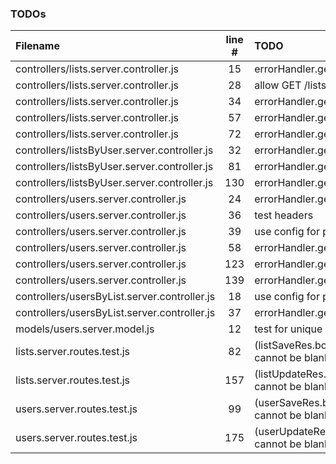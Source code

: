 ### TODOs
| Filename | line # | TODO
|:------|:------:|:------
| controllers/lists.server.controller.js | 15 | errorHandler.getErrorMessage(err)
| controllers/lists.server.controller.js | 28 | allow GET /lists sorting override
| controllers/lists.server.controller.js | 34 | errorHandler.getErrorMessage(err)
| controllers/lists.server.controller.js | 57 | errorHandler.getErrorMessage(err)
| controllers/lists.server.controller.js | 72 | errorHandler.getErrorMessage(err)
| controllers/listsByUser.server.controller.js | 32 | errorHandler.getErrorMessage(err)
| controllers/listsByUser.server.controller.js | 81 | errorHandler.getErrorMessage(err)
| controllers/listsByUser.server.controller.js | 130 | errorHandler.getErrorMessage(updateErr)
| controllers/users.server.controller.js | 24 | errorHandler.getErrorMessage(err)
| controllers/users.server.controller.js | 36 | test headers
| controllers/users.server.controller.js | 39 | use config for pagination defaults
| controllers/users.server.controller.js | 58 | errorHandler.getErrorMessage(err)
| controllers/users.server.controller.js | 123 | errorHandler.getErrorMessage(err)
| controllers/users.server.controller.js | 139 | errorHandler.getErrorMessage(err)
| controllers/usersByList.server.controller.js | 18 | use config for pagination defaults
| controllers/usersByList.server.controller.js | 37 | errorHandler.getErrorMessage(err)
| models/users.server.model.js | 12 | test for unique uuid
| lists.server.routes.test.js | 82 | (listSaveRes.body.message).should.match('Name cannot be blank');
| lists.server.routes.test.js | 157 | (listUpdateRes.body.message).should.match('Name cannot be blank');
| users.server.routes.test.js | 99 | (userSaveRes.body.message).should.match('Email cannot be blank');
| users.server.routes.test.js | 175 | (userUpdateRes.body.message).should.match('Email cannot be blank');